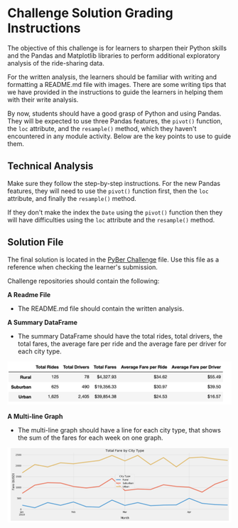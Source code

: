 # Challenge Solution Grading Instructions

The objective of this challenge is for learners to sharpen their Python skills and the Pandas and Matplotlib libraries to perform additional exploratory analysis of the ride-sharing data.

For the written analysis, the learners should be familiar with writing and formatting a README.md file with images. There are some writing tips that we have provided in the instructions to guide the learners in helping them with their write analysis.

By now, students should have a good grasp of Python and using Pandas. They will be expected to use three Pandas features, the `pivot()` function, the `loc` attribute, and the `resample()` method, which they haven't encountered in any module activity. Below are the key points to use to guide them.

## Technical Analysis

Make sure they follow the step-by-step instructions. For the new Pandas features, they will need to use the `pivot()` function first, then the `loc` attribute, and finally the `resample()` method.

If they don't make the index the `Date` using the `pivot()` function then they will have difficulties using the `loc` attribute and the `resample()` method.

## Solution File

The final solution is located in the [PyBer Challenge](Pyber_Challenge_Solution.ipynb) file. Use this file as a reference when checking the learner's submission.

Challenge repositories should contain the following:

**A Readme File**

* The README.md file should contain the written analysis.

**A Summary DataFrame**

* The summary DataFrame should have the total rides, total drivers, the total fares, the average fare per ride and the average fare per driver for each city type.

![Summary DataFrame](../Resources/Summary_DataFrame.png)

**A Multi-line Graph**

* The multi-line graph should have a line for each city type, that shows the sum of the fares for each week on one graph.

![Multi-line graph](../Resources/Multi_Line_Graph.png)


